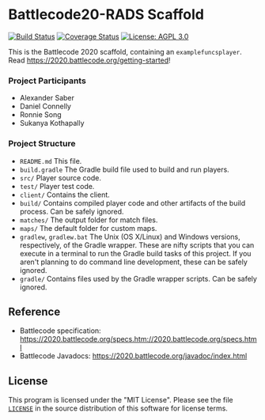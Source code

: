 # Battlecode20-RADS Scaffold

[![Build Status](https://travis-ci.com/battlecode20-team4/battlecode20-scaffold.svg?branch=master)](https://travis-ci.com/battlecode20-team4/battlecode20-scaffold)
[![Coverage Status](https://coveralls.io/repos/github/ronniesong0809/battlecode20-RADS/badge.svg)](https://coveralls.io/github/ronniesong0809/battlecode20-RADS?branch=master)
[![License: AGPL 3.0](https://img.shields.io/badge/License-AGPL--3.0-yellow.svg)](https://github.com/battlecode20-team4/battlecode20-scaffold/blob/master/LICENSE)

This is the Battlecode 2020 scaffold, containing an `examplefuncsplayer`. Read https://2020.battlecode.org/getting-started!

### Project Participants
- Alexander Saber
- Daniel Connelly
- Ronnie Song
- Sukanya Kothapally

### Project Structure

- `README.md`
    This file.
- `build.gradle`
    The Gradle build file used to build and run players.
- `src/`
    Player source code.
- `test/`
    Player test code.
- `client/`
    Contains the client.
- `build/`
    Contains compiled player code and other artifacts of the build process. Can be safely ignored.
- `matches/`
    The output folder for match files.
- `maps/`
    The default folder for custom maps.
- `gradlew`, `gradlew.bat`
    The Unix (OS X/Linux) and Windows versions, respectively, of the Gradle wrapper. These are nifty scripts that you can execute in a terminal to run the Gradle build tasks of this project. If you aren't planning to do command line development, these can be safely ignored.
- `gradle/`
    Contains files used by the Gradle wrapper scripts. Can be safely ignored.

## Reference
- Battlecode specification: https://2020.battlecode.org/specs.htm://2020.battlecode.org/specs.html
- Battlecode Javadocs: https://2020.battlecode.org/javadoc/index.html

## License

This program is licensed under the "MIT License". Please
see the file [`LICENSE`](https://github.com/battlecode20-team4/battlecode20-scaffold/blob/master/LICENSE) in the source distribution of this
software for license terms.
